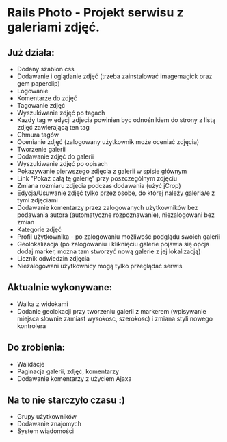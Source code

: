 # Rails Photo - Projekt serwisu z galeriami zdjęć.

## Już działa:

* Dodany szablon css
* Dodawanie i oglądanie zdjęć (trzeba zainstalować imagemagick oraz gem paperclip)
* Logowanie
* Komentarze do zdjęć
* Tagowanie zdjęć
* Wyszukiwanie zdjęć po tagach
* Kazdy tag w edycji zdjecia powinien byc odnośnikiem do strony z listą zdjęć zawierającą ten tag
* Chmura tagów
* Ocenianie zdjęć (zalogowany użytkownik może oceniać zdjęcia)
* Tworzenie galerii
* Dodawanie zdjęć do galerii
* Wyszukiwanie zdjęć po opisach
* Pokazywanie pierwszego zdjęcia z galerii w spisie głównym
* Link "Pokaż całą tę galerię" przy poszczególnym zdjęciu
* Zmiana rozmiaru zdjęcia podczas dodawania (użyć jCrop)
* Edycja/Usuwanie zdjęć tylko przez osobe, do której należy galeria/e z tymi zdjęciami
* Dodawanie komentarzy przez zalogowanych użytkowników bez podawania autora (automatyczne rozpoznawanie), niezalogowani bez zmian
* Kategorie zdjęć
* Profil użytkownika - po zalogowaniu możliwość podglądu swoich galerii
* Geolokalizacja (po zalogowaniu i kliknięciu galerie pojawia się opcja dodaj marker, można tam stworzyć nową galerie z jej lokalizacją)
* Licznik odwiedzin zdjęcia
* Niezalogowani użytkownicy mogą tylko przeglądać serwis

## Aktualnie wykonywane:

* Walka z widokami
* Dodanie geolokacji przy tworzeniu galerii z markerem (wpisywanie miejsca słownie zamiast wysokosc, szerokosc) i zmiana styli nowego kontrolera

## Do zrobienia:

* Walidacje
* Paginacja galerii, zdjęć, komentarzy
* Dodawanie komentarzy z użyciem Ajaxa

## Na to nie starczyło czasu :)

* Grupy użytkowników
* Dodawanie znajomych
* System wiadomości
